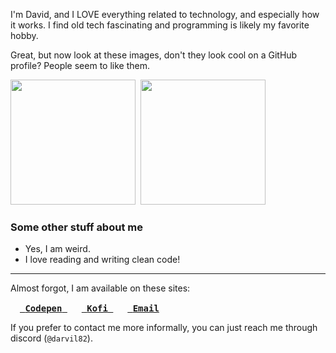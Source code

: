 I'm David, and I LOVE everything related to technology, and especially how it works. I find old tech fascinating and programming is likely my favorite hobby.

Great, but now look at these images, don't they look cool on a GitHub profile? People seem to like them.

<kbd>
  <img src="https://github-readme-stats.vercel.app/api?username=DarviL82&show_icons=true&theme=synthwave&hide_border=true&title_color=03fcb1" height=200>
  <img src="https://github-readme-stats.vercel.app/api/top-langs/?username=DarviL82&layout=compact&langs_count=10" height=200 >
</kbd>

### Some other stuff about me
* Yes, I am weird.
* I love reading and writing clean code!


---

Almost forgot, I am available on these sites:

<a href="https://codepen.io/darvil82"><kbd>
  <img width=15 src="https://github.com/darvil82/DarviL82/assets/48654552/6d4cea96-106c-4b77-8f9e-18f66a8b3d44" target="_blank"> <b>Codepen</b>
</kbd></a>
&nbsp;
<a href="https://ko-fi.com/darvil"><kbd>
  <img width=15 src="https://uploads-ssl.webflow.com/5c14e387dab576fe667689cf/61e1116779fc0a9bd5bdbcc7_Frame%206.png" target="_blank"> <b>Kofi</b>
</kbd></a>
&nbsp;
<a href="mailto:davidlosantos89@gmail.com"><kbd>
  <img width=15 src="https://github.com/darvil82/DarviL82/assets/48654552/53ee2e70-9786-4cb2-b7a1-30e7da861cb3" target="_blank"> <b>Email</b>
</kbd></a>

If you prefer to contact me more informally, you can just reach me through discord (`@darvil82`).
